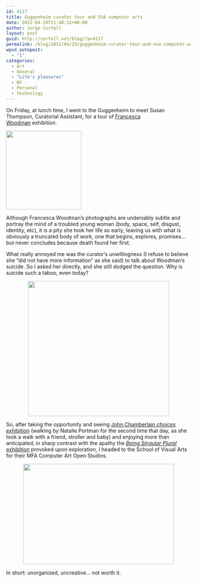 ```yaml
---
id: 4117
title: Guggenheim curator tour and SVA computer arts
date: 2012-04-29T11:40:31+00:00
author: Jorge Cortell
layout: post
guid: http://cortell.net/blog/?p=4117
permalink: /blog/2012/04/29/guggenheim-curator-tour-and-sva-computer-arts/
wpsd_autopost:
  - "1"
categories:
  - Art
  - General
  - "Life's pleasures"
  - NY
  - Personal
  - Technology
---
```

On Friday, at lunch time, I went to the Guggenheim to meet Susan Thompson, Curatorial Assistant, for a tour of [Francesca Woodman](http://www.guggenheim.org/woodman) exhibition.

<img class="aligncenter" title="Francesca Woodman at Guggenheim" src="http://www.guggenheim.org/images/content/New_York/exhibitions/2012/exh_woodman205.jpg" alt="" width="205" height="214" />

Although Francesca Woodman&#8217;s photographs are undeniably subtle and portray the mind of a troubled young woman (body, space, self, disgust, identity, etc), it is a pity she took her life so early, leaving us with what is obviously a truncated body of work, one that begins, explores, promises&#8230; but never concludes because death found her first.

What really annoyed me was the curator&#8217;s unwillingness (I refuse to believe she &#8220;did not have more information&#8221; as she said) to talk about Woodman&#8217;s suicide. So I asked her directly, and she still dodged the question. Why is suicide such a taboo, even today?

<p style="text-align: center">
  <img class="aligncenter" title="John Chamberlain choices at the Guggenheim" src="http://web.guggenheim.org/exhibitions/chamberlain/images/2005_x.2011.125_chamberlain_a.jpg" alt="" width="385" height="368" />
</p>

So, after taking the opportunity and seeing <a title="http://www.guggenheim.org/new-york/exhibitions/on-view/john-chamberlain-choices" href="http://www.guggenheim.org/new-york/exhibitions/on-view/john-chamberlain-choices" target="_blank">John Chamberlain <em>choices</em></a> <a title="http://web.guggenheim.org/exhibitions/chamberlain/" href="http://web.guggenheim.org/exhibitions/chamberlain/" target="_blank">exhibition</a> (walking by Natalie Portman for the second time that day, as she took a walk with a friend, stroller and baby) and enjoying more than anticipated, in sharp contrast with the apathy the <a title="http://www.guggenheim.org/new-york/exhibitions/on-view/being-singular-plural" href="http://www.guggenheim.org/new-york/exhibitions/on-view/being-singular-plural" target="_blank"><em>Being Singular Plural</em> exhibition</a> provoked upon exploration, I headed to the School of Visual Arts for their MFA Computer Art Open Studios.

<p style="text-align: center">
  <img class="aligncenter" title="SVA MFA Computer Art Open Studios" src="http://mfacatest.mfaca.sva.edu/sites/default/files/images/Art+Ed_OpenStudios_SP'12_Email2.jpg" alt="" width="410" height="274" />
</p>

<p style="text-align: left">
  In short: unorganized, uncreative&#8230; not worth it.
</p>